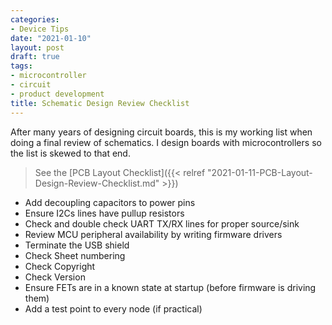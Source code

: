 ```yaml
---
categories:
- Device Tips
date: "2021-01-10"
layout: post
draft: true
tags:
- microcontroller
- circuit
- product development
title: Schematic Design Review Checklist 
---
```


After many years of designing circuit boards, this is my working list when doing a final review of schematics. I design boards with microcontrollers so the list is skewed to that end.

> See the [PCB Layout Checklist]({{< relref "2021-01-11-PCB-Layout-Design-Review-Checklist.md" >}})


- Add decoupling capacitors to power pins
- Ensure I2Cs lines have pullup resistors
- Check and double check UART TX/RX lines for proper source/sink
- Review MCU peripheral availability by writing firmware drivers
- Terminate the USB shield
- Check Sheet numbering
- Check Copyright
- Check Version
- Ensure FETs are in a known state at startup (before firmware is driving them)
- Add a test point to every node (if practical)


